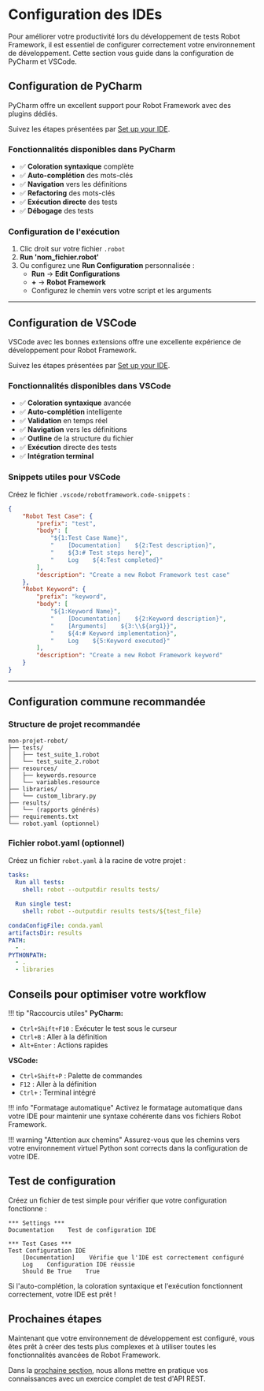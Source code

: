 # Configuration des IDEs

Pour améliorer votre productivité lors du développement de tests Robot Framework, il est essentiel de configurer correctement votre environnement de développement. Cette section vous guide dans la configuration de PyCharm et VSCode.

## Configuration de PyCharm

PyCharm offre un excellent support pour Robot Framework avec des plugins dédiés.

Suivez les étapes présentées par [Set up your IDE](https://docs.robotframework.org/docs/getting_started/ide#pycharm).

### Fonctionnalités disponibles dans PyCharm

- ✅ **Coloration syntaxique** complète
- ✅ **Auto-complétion** des mots-clés
- ✅ **Navigation** vers les définitions
- ✅ **Refactoring** des mots-clés
- ✅ **Exécution directe** des tests
- ✅ **Débogage** des tests

### Configuration de l'exécution

1. Clic droit sur votre fichier `.robot`
2. **Run 'nom_fichier.robot'**
3. Ou configurez une **Run Configuration** personnalisée :
   - **Run** → **Edit Configurations**
   - **+** → **Robot Framework**
   - Configurez le chemin vers votre script et les arguments

---

## Configuration de VSCode

VSCode avec les bonnes extensions offre une excellente expérience de développement pour Robot Framework.

Suivez les étapes présentées par [Set up your IDE](https://docs.robotframework.org/docs/getting_started/ide#visual-studio-code).

### Fonctionnalités disponibles dans VSCode

- ✅ **Coloration syntaxique** avancée
- ✅ **Auto-complétion** intelligente
- ✅ **Validation** en temps réel
- ✅ **Navigation** vers les définitions
- ✅ **Outline** de la structure du fichier
- ✅ **Exécution** directe des tests
- ✅ **Intégration terminal**

### Snippets utiles pour VSCode

Créez le fichier `.vscode/robotframework.code-snippets` :

```json
{
    "Robot Test Case": {
        "prefix": "test",
        "body": [
            "${1:Test Case Name}",
            "    [Documentation]    ${2:Test description}",
            "    ${3:# Test steps here}",
            "    Log    ${4:Test completed}"
        ],
        "description": "Create a new Robot Framework test case"
    },
    "Robot Keyword": {
        "prefix": "keyword",
        "body": [
            "${1:Keyword Name}",
            "    [Documentation]    ${2:Keyword description}",
            "    [Arguments]    ${3:\\${arg1}}",
            "    ${4:# Keyword implementation}",
            "    Log    ${5:Keyword executed}"
        ],
        "description": "Create a new Robot Framework keyword"
    }
}
```

---

## Configuration commune recommandée

### Structure de projet recommandée

```
mon-projet-robot/
├── tests/
│   ├── test_suite_1.robot
│   └── test_suite_2.robot
├── resources/
│   ├── keywords.resource
│   └── variables.resource
├── libraries/
│   └── custom_library.py
├── results/
│   └── (rapports générés)
├── requirements.txt
└── robot.yaml (optionnel)
```

### Fichier robot.yaml (optionnel)

Créez un fichier `robot.yaml` à la racine de votre projet :

```yaml
tasks:
  Run all tests:
    shell: robot --outputdir results tests/
  
  Run single test:
    shell: robot --outputdir results tests/${test_file}

condaConfigFile: conda.yaml
artifactsDir: results
PATH:
  - .
PYTHONPATH:
  - .
  - libraries
```

## Conseils pour optimiser votre workflow

!!! tip "Raccourcis utiles"
**PyCharm:**

- `Ctrl+Shift+F10` : Exécuter le test sous le curseur
- `Ctrl+B` : Aller à la définition
- `Alt+Enter` : Actions rapides

**VSCode:**

- `Ctrl+Shift+P` : Palette de commandes
- `F12` : Aller à la définition
- `Ctrl+` : Terminal intégré

!!! info "Formatage automatique"
Activez le formatage automatique dans votre IDE pour maintenir une syntaxe cohérente dans vos fichiers Robot Framework.

!!! warning "Attention aux chemins"
Assurez-vous que les chemins vers votre environnement virtuel Python sont corrects dans la configuration de votre IDE.

## Test de configuration

Créez un fichier de test simple pour vérifier que votre configuration fonctionne :

```robot
*** Settings ***
Documentation    Test de configuration IDE

*** Test Cases ***
Test Configuration IDE
    [Documentation]    Vérifie que l'IDE est correctement configuré
    Log    Configuration IDE réussie
    Should Be True    True
```

Si l'auto-complétion, la coloration syntaxique et l'exécution fonctionnent correctement, votre IDE est prêt !

## Prochaines étapes

Maintenant que votre environnement de développement est configuré, vous êtes prêt à créer des tests plus complexes et à utiliser toutes les fonctionnalités avancées de Robot Framework.

Dans la [prochaine section](api-booker.md), nous allons mettre en pratique vos connaissances avec un exercice complet de test d'API REST.
